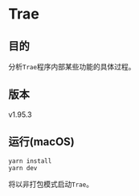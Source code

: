 # Trae

## 目的

分析`Trae`程序内部某些功能的具体过程。

## 版本

v1.95.3

## 运行(macOS)

```shell
yarn install
yarn dev
```
将以非打包模式启动`Trae`。
